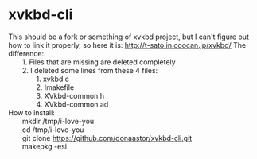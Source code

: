 # xvkbd-cli
This should be a fork or something of xvkbd project, but I can't figure out how to link it properly, so here it is: http://t-sato.in.coocan.jp/xvkbd/
The difference:<br>
&emsp;&emsp;1. Files that are missing are deleted completely<br>
&emsp;&emsp;2. I deleted some lines from these 4 files:<br>
&emsp;&emsp;&emsp;&emsp;1.  xvkbd.c<br>
&emsp;&emsp;&emsp;&emsp;2.  Imakefile<br>
&emsp;&emsp;&emsp;&emsp;3.  XVkbd-common.h<br>
&emsp;&emsp;&emsp;&emsp;4.  XVkbd-common.ad<br>
How to install:<br>
&emsp;&emsp;mkdir /tmp/i-love-you<br>
&emsp;&emsp;cd /tmp/i-love-you<br>
&emsp;&emsp;git clone https://github.com/donaastor/xvkbd-cli.git<br>
&emsp;&emsp;makepkg -esi
